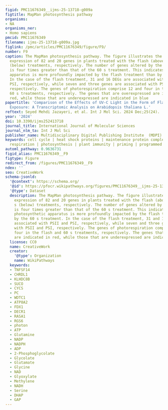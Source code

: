 ```yaml
---
figid: PMC11676349__ijms-25-13718-g009a
figtitle: MapMan photosynthesis pathway
organisms:
- NA
organisms_ner:
- Homo sapiens
pmcid: PMC11676349
filename: ijms-25-13718-g009a.jpg
figlink: /pmc/articles/PMC11676349/figure/F9/
number: F9
caption: The MapMan photosynthesis pathway. The figure illustrates the differential
  expression of 82 and 20 genes in plants treated with the flash (above) and 60 s
  (below) treatments, respectively. The number of genes altered by the flash treatment
  is four times greater than that of the 60 s treatment. This indicates that the photosynthetic
  apparatus is more profoundly impacted by the flash treatment than by the 60 s treatment.
  In the case of the flash treatment, 31 and 16 DEGs are associated with PSII and
  PSI, respectively, while seven and three genes are associated with PSII and PSI,
  respectively. The genes of photorespiration comprise 12 and four in the flash and
  60 s treatments, respectively. The genes that are overexpressed are indicated in
  red, while those that are underexpressed are indicated in blue
papertitle: 'Comparison of the Effects of UV-C Light in the Form of Flash or Continuous
  Exposure: A Transcriptomic Analysis on Arabidopsis thaliana L.'
reftext: Seyed Mehdi Jazayeri, et al. Int J Mol Sci. 2024 Dec;25(24).
year: '2024'
doi: 10.3390/ijms252413718
journal_title: International Journal of Molecular Sciences
journal_nlm_ta: Int J Mol Sci
publisher_name: Multidisciplinary Digital Publishing Institute  (MDPI)
keywords: cell cycle | heat shock proteins | maintenance protein complex | mitochondrial
  respiration | photosynthesis | plant immunity | priming | programmed cell death
automl_pathway: 0.9636731
figid_alias: PMC11676349__F9
figtype: Figure
redirect_from: /figures/PMC11676349__F9
ndex: ''
seo: CreativeWork
schema-jsonld:
  '@context': https://schema.org/
  '@id': https://pfocr.wikipathways.org/figures/PMC11676349__ijms-25-13718-g009a.html
  '@type': Dataset
  description: The MapMan photosynthesis pathway. The figure illustrates the differential
    expression of 82 and 20 genes in plants treated with the flash (above) and 60
    s (below) treatments, respectively. The number of genes altered by the flash treatment
    is four times greater than that of the 60 s treatment. This indicates that the
    photosynthetic apparatus is more profoundly impacted by the flash treatment than
    by the 60 s treatment. In the case of the flash treatment, 31 and 16 DEGs are
    associated with PSII and PSI, respectively, while seven and three genes are associated
    with PSII and PSI, respectively. The genes of photorespiration comprise 12 and
    four in the flash and 60 s treatments, respectively. The genes that are overexpressed
    are indicated in red, while those that are underexpressed are indicated in blue
  license: CC0
  name: CreativeWork
  creator:
    '@type': Organization
    name: WikiPathways
  keywords:
  - TNFSF14
  - CHRDL1
  - KLHDC8B
  - SUCO
  - CYCS
  - PC
  - WDTC1
  - ATP8A2
  - FDX1
  - DECR1
  - RASA1
  - RGS6
  - photon
  - ATP
  - Glutamine
  - NADP
  - NADPH
  - ADP
  - 2-Phosphoglycolate
  - Glycolate
  - Glutamate
  - Glycine
  - NAD
  - Glyoxylate
  - Methylene
  - NADH
  - Serine
  - DHAP
  - GAP
---
```


